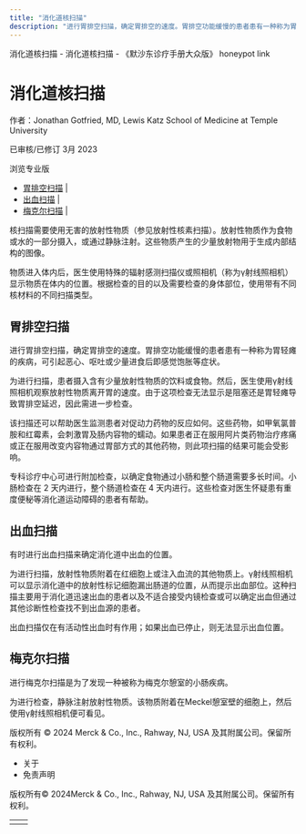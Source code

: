 ```yaml
---
title: "消化道核扫描"
description: "进行胃排空扫描，确定胃排空的速度。胃排空功能缓慢的患者患有一种称为胃轻瘫的疾病，可引起恶心、呕吐或少量进食后即感觉饱胀等症状。"
---
```


﻿消化道核扫描 \- 消化道核扫描 \- 《默沙东诊疗手册大众版》 honeypot link

# 消化道核扫描

作者：Jonathan Gotfried, MD, Lewis Katz School of Medicine at Temple University

已审核/已修订 3月 2023

浏览专业版

- [胃排空扫描](#胃排空扫描_v77982620_zh) \|
- [出血扫描](#出血扫描_v77982627_zh) \|
- [梅克尔扫描](#梅克尔扫描_v77982633_zh) \|

核扫描需要使用无害的放射性物质（参见放射性核素扫描）。放射性物质作为食物或水的一部分摄入，或通过静脉注射。这些物质产生的少量放射物用于生成内部结构的图像。

物质进入体内后，医生使用特殊的辐射感测扫描仪或照相机（称为γ射线照相机）显示物质在体内的位置。根据检查的目的以及需要检查的身体部位，使用带有不同核材料的不同扫描类型。

## 胃排空扫描

进行胃排空扫描，确定胃排空的速度。胃排空功能缓慢的患者患有一种称为胃轻瘫的疾病，可引起恶心、呕吐或少量进食后即感觉饱胀等症状。

为进行扫描，患者摄入含有少量放射性物质的饮料或食物。然后，医生使用γ射线照相机观察放射性物质离开胃的速度。由于这项检查无法显示是阻塞还是胃轻瘫导致胃排空延迟，因此需进一步检查。

该扫描还可以帮助医生监测患者对促动力药物的反应如何。这些药物，如甲氧氯普胺和红霉素，会刺激胃及肠内容物的蠕动。如果患者正在服用阿片类药物治疗疼痛或正在服用改变内容物通过胃部方式的其他药物，则此项扫描的结果可能会受影响。

专科诊疗中心可进行附加检查，以确定食物通过小肠和整个肠道需要多长时间。小肠检查在 2 天内进行，整个肠道检查在 4 天内进行。这些检查对医生怀疑患有重度便秘等消化道运动障碍的患者有帮助。

## 出血扫描

有时进行出血扫描来确定消化道中出血的位置。

为进行扫描，放射性物质附着在红细胞上或注入血流的其他物质上。γ射线照相机可以显示消化道中的放射性标记细胞漏出肠道的位置，从而提示出血部位。这种扫描主要用于消化道迅速出血的患者以及不适合接受内镜检查或可以确定出血但通过其他诊断性检查找不到出血源的患者。

出血扫描仅在有活动性出血时有作用；如果出血已停止，则无法显示出血位置。

## 梅克尔扫描

进行梅克尔扫描是为了发现一种被称为梅克尔憩室的小肠疾病。

为进行检查，静脉注射放射性物质。该物质附着在Meckel憩室壁的细胞上，然后使用γ射线照相机便可看见。



版权所有 © 2024
Merck & Co., Inc., Rahway, NJ, USA 及其附属公司。保留所有权利。

- 关于
- 免责声明

版权所有© 2024Merck & Co., Inc., Rahway, NJ, USA 及其附属公司。保留所有权利。

|     |     |
| --- | --- |
|  |  |